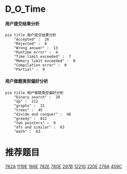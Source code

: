 # D_O_Time

<!-- tabs:start -->



#### **用户提交结果分析**

```mermaid
pie title 用户提交结果分析
    "Accepted" :  26
    "Rejected" :  0
    "Wrong answer" :  13
    "Runtime error" :  4
    "Time limit exceeded" :  7
    "Memory limit exceeded" :  0
    "Compilation error" :  0
    "Partial" :  0
```

#### **用户做题类型偏好分析**

```mermaid
pie title 用户做题类型偏好分析
    "binary search" :  20
    "dp" :  212
    "graphs" :  31
    "trees" :  45
    "divide and conquer" :  48
    "greedy" :  812
    "two pointers" :  9
    "dfs and similar" :  63
    "math" :  63
```



<!-- tabs:end -->
# 推荐题目
[762A](https://codeforces.com/contest/762/problem/A)
[1119E](https://codeforces.com/contest/1119/problem/E)
[166E](https://codeforces.com/contest/166/problem/E)
[782E](https://codeforces.com/contest/782/problem/E)
[780E](https://codeforces.com/contest/780/problem/E)
[297B](https://codeforces.com/contest/297/problem/B)
[1221G](https://codeforces.com/contest/1221/problem/G)
[220E](https://codeforces.com/contest/220/problem/E)
[279A](https://codeforces.com/contest/279/problem/A)
[459C](https://codeforces.com/contest/459/problem/C)
